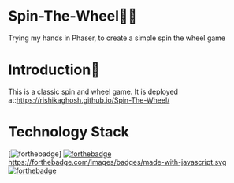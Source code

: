 # Spin-The-Wheel🎱🎯
Trying my hands in Phaser, to create a simple spin the wheel game
# Introduction📒
This is a classic spin and wheel game.
It is deployed at:https://rishikaghosh.github.io/Spin-The-Wheel/
# Technology Stack
[![forthebadge](https://forthebadge.com/images/badges/built-with-love.svg)] [![forthebadge](https://forthebadge.com/images/badges/built-with-love.svg)](https://forthebadge.com)
https://forthebadge.com/images/badges/made-with-javascript.svg [![forthebadge](https://forthebadge.com/images/badges/made-with-javascript.svg)](https://forthebadge.com)



